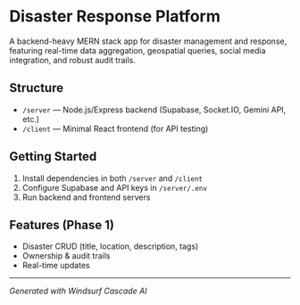 # Disaster Response Platform 

A backend-heavy MERN stack app for disaster management and response, featuring real-time data aggregation, geospatial queries, social media integration, and robust audit trails.

## Structure
- `/server` — Node.js/Express backend (Supabase, Socket.IO, Gemini API, etc.)
- `/client` — Minimal React frontend (for API testing)

## Getting Started
1. Install dependencies in both `/server` and `/client`
2. Configure Supabase and API keys in `/server/.env`
3. Run backend and frontend servers

## Features (Phase 1)
- Disaster CRUD (title, location, description, tags)
- Ownership & audit trails
- Real-time updates

---

*Generated with Windsurf Cascade AI*
